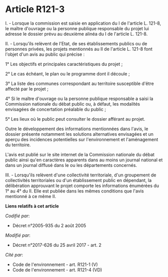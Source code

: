 # Article R121-3

I. - Lorsque la commission est saisie en application du I de l'article L. 121-8, le maître d'ouvrage ou la personne publique
responsable du projet lui adresse le dossier prévu au deuxième alinéa du I de l'article L. 121-8.

II. - Lorsqu'ils relèvent de l'Etat, de ses établissements publics ou de personnes privées, les projets mentionnés au II de
l'article L. 121-8 font l'objet d'un avis au public qui précise :

1° Les objectifs et principales caractéristiques du projet ;

2° Le cas échéant, le plan ou le programme dont il découle ;

3° La liste des communes correspondant au territoire susceptible d'être affecté par le projet ;

4° Si le maître d'ouvrage ou la personne publique responsable a saisi la Commission nationale du débat public ou, à défaut,
les modalités envisagées de concertation préalable du public ;

5° Les lieux où le public peut consulter le dossier afférant au projet.

Outre le développement des informations mentionnées dans l'avis, le dossier présente notamment les solutions alternatives
envisagées et un aperçu des incidences potentielles sur l'environnement et l'aménagement du territoire.

L'avis est publié sur le site internet de la Commission nationale du débat public ainsi qu'en caractères apparents dans au
moins un journal national et dans un journal diffusé dans le ou les départements concernés.

III. - Lorsqu'ils relèvent d'une collectivité territoriale, d'un groupement de collectivités territoriales ou d'un
établissement public en dépendant, la délibération approuvant le projet comporte les informations énumérées du 1° au 4° du
II. Elle est publiée dans les mêmes conditions que l'avis mentionné à ce même II.

**Liens relatifs à cet article**

_Codifié par_:

  - Décret n°2005-935 du 2 août 2005

_Modifié par_:

  - Décret n°2017-626 du 25 avril 2017 - art. 2

_Cité par_:

  - Code de l'environnement - art. R121-1 (V)
  - Code de l'environnement - art. R121-4 (VD)
